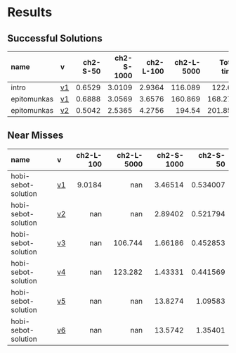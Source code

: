 # Results

## Successful Solutions

| name        | v                          |   ch2-S-50 |   ch2-S-1000 |   ch2-L-100 |   ch2-L-5000 |   Total time |
|:------------|:---------------------------|-----------:|-------------:|------------:|-------------:|-------------:|
| intro       | [v1](../../commit/32a11ca) |     0.6529 |       3.0109 |      2.9364 |      116.089 |      122.69  |
| epitomunkas | [v1](../../commit/224d3dc) |     0.6888 |       3.0569 |      3.6576 |      160.869 |      168.272 |
| epitomunkas | [v2](../../commit/55eca6a) |     0.5042 |       2.5365 |      4.2756 |      194.54  |      201.857 |

## Near Misses

| name                | v                          |   ch2-L-100 |   ch2-L-5000 |   ch2-S-1000 |   ch2-S-50 |
|:--------------------|:---------------------------|------------:|-------------:|-------------:|-----------:|
| hobi-sebot-solution | [v1](../../commit/f4662c7) |      9.0184 |      nan     |      3.46514 |   0.534007 |
| hobi-sebot-solution | [v2](../../commit/1d3d0eb) |    nan      |      nan     |      2.89402 |   0.521794 |
| hobi-sebot-solution | [v3](../../commit/292c045) |    nan      |      106.744 |      1.66186 |   0.452853 |
| hobi-sebot-solution | [v4](../../commit/55eca6a) |    nan      |      123.282 |      1.43331 |   0.441569 |
| hobi-sebot-solution | [v5](../../commit/6d15cbd) |    nan      |      nan     |     13.8274  |   1.09583  |
| hobi-sebot-solution | [v6](../../commit/4100f53) |    nan      |      nan     |     13.5742  |   1.35401  |